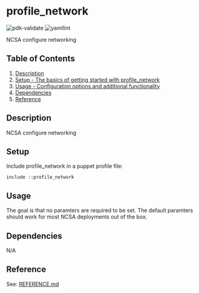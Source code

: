 # profile_network

![pdk-validate](https://github.com/ncsa/puppet-profile_network/workflows/pdk-validate/badge.svg)
![yamllint](https://github.com/ncsa/puppet-profile_network/workflows/yamllint/badge.svg)

NCSA configure networking

## Table of Contents

1. [Description](#description)
1. [Setup - The basics of getting started with profile_network](#setup)
1. [Usage - Configuration options and additional functionality](#usage)
1. [Dependencies](#dependencies)
1. [Reference](#reference)

## Description

NCSA configure networking

## Setup
Include profile_network in a puppet profile file:
```
include ::profile_network
```

## Usage

The goal is that no paramters are required to be set. The default paramters should work for most NCSA deployments out of the box.

## Dependencies

N/A


## Reference

See: [REFERENCE.md](REFERENCE.md)
